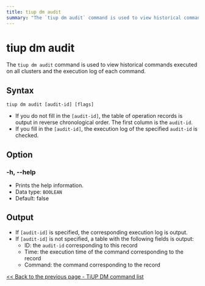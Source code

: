 ```yaml
---
title: tiup dm audit
summary: "The `tiup dm audit` command is used to view historical commands executed on all clusters and the execution log of each command. If `[audit-id]` is not filled, the table of operation records is output in reverse chronological order, showing the `audit-id`, execution time, and command. If `[audit-id]` is filled, the execution log of the specified `audit-id` is checked. The `-h, --help` option prints help information. If `[audit-id]` is specified, the corresponding execution log is output. If not specified, a table with the fields ID, Time, and Command is output."
---
```


# tiup dm audit

The `tiup dm audit` command is used to view historical commands executed on all clusters and the execution log of each command.

## Syntax

```shell
tiup dm audit [audit-id] [flags]
```

- If you do not fill in the `[audit-id]`, the table of operation records is output in reverse chronological order. The first column is the `audit-id`.
- If you fill in the `[audit-id]`, the execution log of the specified `audit-id` is checked.

## Option

### -h, --help

- Prints the help information.
- Data type: `BOOLEAN`
- Default: false

## Output

- If `[audit-id]` is specified, the corresponding execution log is output.
- If `[audit-id]` is not specified, a table with the following fields is output:
    - ID: the `audit-id` corresponding to this record
    - Time: the execution time of the command corresponding to the record
    - Command: the command corresponding to the record

[<< Back to the previous page - TiUP DM command list](/tiup/tiup-component-dm.md#command-list)
